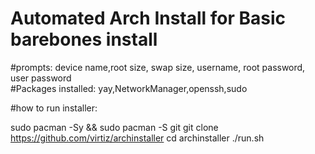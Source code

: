 # Automated Arch Install for Basic barebones install

#prompts: device name,root size, swap size, username, root password, user password                                                                                    
#Packages installed: yay,NetworkManager,openssh,sudo

#how to run installer:

sudo pacman -Sy && sudo pacman -S git
git clone https://github.com/virtiz/archinstaller
cd archinstaller
./run.sh
